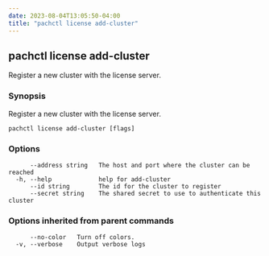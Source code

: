 ```yaml
---
date: 2023-08-04T13:05:50-04:00
title: "pachctl license add-cluster"
---
```


## pachctl license add-cluster

Register a new cluster with the license server.

### Synopsis

Register a new cluster with the license server.

```
pachctl license add-cluster [flags]
```

### Options

```
      --address string   The host and port where the cluster can be reached
  -h, --help             help for add-cluster
      --id string        The id for the cluster to register
      --secret string    The shared secret to use to authenticate this cluster
```

### Options inherited from parent commands

```
      --no-color   Turn off colors.
  -v, --verbose    Output verbose logs
```

